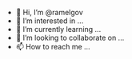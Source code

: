 - 👋 Hi, I’m @ramelgov
- 👀 I’m interested in ...
- 🌱 I’m currently learning ...
- 💞️ I’m looking to collaborate on ...
- 📫 How to reach me ...

<!---
ramelgov/ramelgov is a ✨ special ✨ repository because its `README.md` (this file) appears on your GitHub profile.
You can click the Preview link to take a look at your changes.
--->
